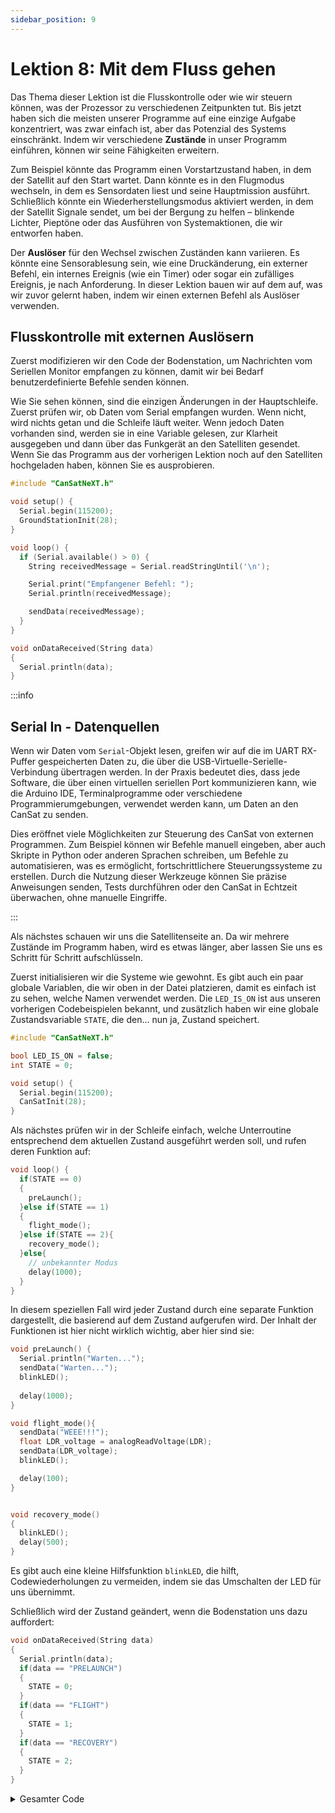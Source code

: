 ```yaml
---
sidebar_position: 9
---
```


# Lektion 8: Mit dem Fluss gehen

Das Thema dieser Lektion ist die Flusskontrolle oder wie wir steuern können, was der Prozessor zu verschiedenen Zeitpunkten tut. Bis jetzt haben sich die meisten unserer Programme auf eine einzige Aufgabe konzentriert, was zwar einfach ist, aber das Potenzial des Systems einschränkt. Indem wir verschiedene **Zustände** in unser Programm einführen, können wir seine Fähigkeiten erweitern.

Zum Beispiel könnte das Programm einen Vorstartzustand haben, in dem der Satellit auf den Start wartet. Dann könnte es in den Flugmodus wechseln, in dem es Sensordaten liest und seine Hauptmission ausführt. Schließlich könnte ein Wiederherstellungsmodus aktiviert werden, in dem der Satellit Signale sendet, um bei der Bergung zu helfen – blinkende Lichter, Pieptöne oder das Ausführen von Systemaktionen, die wir entworfen haben.

Der **Auslöser** für den Wechsel zwischen Zuständen kann variieren. Es könnte eine Sensorablesung sein, wie eine Druckänderung, ein externer Befehl, ein internes Ereignis (wie ein Timer) oder sogar ein zufälliges Ereignis, je nach Anforderung. In dieser Lektion bauen wir auf dem auf, was wir zuvor gelernt haben, indem wir einen externen Befehl als Auslöser verwenden.

## Flusskontrolle mit externen Auslösern

Zuerst modifizieren wir den Code der Bodenstation, um Nachrichten vom Seriellen Monitor empfangen zu können, damit wir bei Bedarf benutzerdefinierte Befehle senden können.

Wie Sie sehen können, sind die einzigen Änderungen in der Hauptschleife. Zuerst prüfen wir, ob Daten vom Serial empfangen wurden. Wenn nicht, wird nichts getan und die Schleife läuft weiter. Wenn jedoch Daten vorhanden sind, werden sie in eine Variable gelesen, zur Klarheit ausgegeben und dann über das Funkgerät an den Satelliten gesendet. Wenn Sie das Programm aus der vorherigen Lektion noch auf den Satelliten hochgeladen haben, können Sie es ausprobieren.

```Cpp title="Bodenstation kann Befehle senden"
#include "CanSatNeXT.h"

void setup() {
  Serial.begin(115200);
  GroundStationInit(28);
}

void loop() {
  if (Serial.available() > 0) {
    String receivedMessage = Serial.readStringUntil('\n'); 

    Serial.print("Empfangener Befehl: ");
    Serial.println(receivedMessage);

    sendData(receivedMessage);  
  }
}

void onDataReceived(String data)
{
  Serial.println(data);
}
```

:::info

## Serial In - Datenquellen

Wenn wir Daten vom `Serial`-Objekt lesen, greifen wir auf die im UART RX-Puffer gespeicherten Daten zu, die über die USB-Virtuelle-Serielle-Verbindung übertragen werden. In der Praxis bedeutet dies, dass jede Software, die über einen virtuellen seriellen Port kommunizieren kann, wie die Arduino IDE, Terminalprogramme oder verschiedene Programmierumgebungen, verwendet werden kann, um Daten an den CanSat zu senden.

Dies eröffnet viele Möglichkeiten zur Steuerung des CanSat von externen Programmen. Zum Beispiel können wir Befehle manuell eingeben, aber auch Skripte in Python oder anderen Sprachen schreiben, um Befehle zu automatisieren, was es ermöglicht, fortschrittlichere Steuerungssysteme zu erstellen. Durch die Nutzung dieser Werkzeuge können Sie präzise Anweisungen senden, Tests durchführen oder den CanSat in Echtzeit überwachen, ohne manuelle Eingriffe.

:::

Als nächstes schauen wir uns die Satellitenseite an. Da wir mehrere Zustände im Programm haben, wird es etwas länger, aber lassen Sie uns es Schritt für Schritt aufschlüsseln.

Zuerst initialisieren wir die Systeme wie gewohnt. Es gibt auch ein paar globale Variablen, die wir oben in der Datei platzieren, damit es einfach ist zu sehen, welche Namen verwendet werden. Die `LED_IS_ON` ist aus unseren vorherigen Codebeispielen bekannt, und zusätzlich haben wir eine globale Zustandsvariable `STATE`, die den... nun ja, Zustand speichert.

```Cpp title="Initialisierung"
#include "CanSatNeXT.h"

bool LED_IS_ON = false;
int STATE = 0;

void setup() {
  Serial.begin(115200);
  CanSatInit(28);
}
```
Als nächstes prüfen wir in der Schleife einfach, welche Unterroutine entsprechend dem aktuellen Zustand ausgeführt werden soll, und rufen deren Funktion auf:

```Cpp title="Schleife"
void loop() {
  if(STATE == 0)
  {
    preLaunch();
  }else if(STATE == 1)
  {
    flight_mode();
  }else if(STATE == 2){
    recovery_mode();
  }else{
    // unbekannter Modus
    delay(1000);
  }
}
```

In diesem speziellen Fall wird jeder Zustand durch eine separate Funktion dargestellt, die basierend auf dem Zustand aufgerufen wird. Der Inhalt der Funktionen ist hier nicht wirklich wichtig, aber hier sind sie:

```Cpp title="Unterroutinen"
void preLaunch() {
  Serial.println("Warten...");
  sendData("Warten...");
  blinkLED();
  
  delay(1000);
}

void flight_mode(){
  sendData("WEEE!!!");
  float LDR_voltage = analogReadVoltage(LDR);
  sendData(LDR_voltage);
  blinkLED();

  delay(100);
}


void recovery_mode()
{
  blinkLED();
  delay(500);
}
```

Es gibt auch eine kleine Hilfsfunktion `blinkLED`, die hilft, Codewiederholungen zu vermeiden, indem sie das Umschalten der LED für uns übernimmt.

Schließlich wird der Zustand geändert, wenn die Bodenstation uns dazu auffordert:

```Cpp title="Befehl empfangen Callback"
void onDataReceived(String data)
{
  Serial.println(data);
  if(data == "PRELAUNCH")
  {
    STATE = 0;
  }
  if(data == "FLIGHT")
  {
    STATE = 1;
  }
  if(data == "RECOVERY")
  {
    STATE = 2;
  }
}
```

<details>
  <summary>Gesamter Code</summary>
  <p>Hier ist der gesamte Code zu Ihrer Bequemlichkeit.</p>
```Cpp title="Satellit mit mehreren Zuständen"
#include "CanSatNeXT.h"

bool LED_IS_ON = false;
int STATE = 0;

void setup() {
  Serial.begin(115200);
  CanSatInit(28);
}


void loop() {
  if(STATE == 0)
  {
    preLaunch();
  }else if(STATE == 1)
  {
    flight_mode();
  }else if(STATE == 2){
    recovery_mode();
  }else{
    // unbekannter Modus
    delay(1000);
  }
}

void preLaunch() {
  Serial.println("Warten...");
  sendData("Warten...");
  blinkLED();
  
  delay(1000);
}

void flight_mode(){
  sendData("WEEE!!!");
  float LDR_voltage = analogReadVoltage(LDR);
  sendData(LDR_voltage);
  blinkLED();

  delay(100);
}


void recovery_mode()
{
  blinkLED();
  delay(500);
}

void blinkLED()
{
  if(LED_IS_ON)
  {
    digitalWrite(LED, LOW);
  }else{
    digitalWrite(LED, HIGH);
  }
  LED_IS_ON = !LED_IS_ON;
}

void onDataReceived(String data)
{
  Serial.println(data);
  if(data == "PRELAUNCH")
  {
    STATE = 0;
  }
  if(data == "FLIGHT")
  {
    STATE = 1;
  }
  if(data == "RECOVERY")
  {
    STATE = 2;
  }
}
```
</details>

Damit können wir nun steuern, was der Satellit tut, ohne physischen Zugang zu ihm zu haben. Stattdessen können wir einfach einen Befehl mit der Bodenstation senden und der Satellit tut, was wir wollen.

:::tip[Übung]

Erstellen Sie ein Programm, das einen Sensor mit einer bestimmten Frequenz misst, die mit einem Fernbefehl auf jeden Wert geändert werden kann. Versuchen Sie, anstelle von Unterroutinen einen Verzögerungswert direkt mit einem Befehl zu ändern.

Versuchen Sie auch, es tolerant gegenüber unerwarteten Eingaben zu machen, wie "-1", "ABCDFEG" oder "".

Als Bonusübung machen Sie die neue Einstellung dauerhaft zwischen den Resets, sodass der Satellit, wenn er aus- und wieder eingeschaltet wird, mit der neuen Frequenz weiter sendet, anstatt zur ursprünglichen zurückzukehren. Als Tipp könnte es hilfreich sein, [Lektion 5](./lesson5.md) erneut zu besuchen.

:::

---

In der nächsten Lektion werden wir unsere Datenspeicherung, Kommunikation und Handhabung erheblich effizienter und schneller machen, indem wir Binärdaten verwenden. Obwohl es zunächst abstrakt erscheinen mag, vereinfacht die Behandlung von Daten als Binärdaten anstelle von Zahlen viele Aufgaben, da es die Muttersprache des Computers ist.

[Klicken Sie hier für die nächste Lektion!](./lesson9)